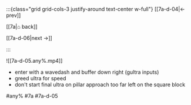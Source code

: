 :::{class="grid grid-cols-3 justify-around text-center w-full"}
[[7a-d-04|← prev]]

[[7a|⌂ back]]

[[7a-d-06|next →]]

:::

![[7a-d-05.any%.mp4]]

* enter with a wavedash and buffer down right (gultra inputs)
* greed ultra for speed
* don't start final ultra on pillar approach too far left on the square block


#any% #7a #7a-d-05
